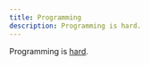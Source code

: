 ```yaml
---
title: Programming
description: Programming is hard.
---
```


Programming is [hard](https://web.eecs.utk.edu/~azh/blog/thisprojectwillonlytake.html).